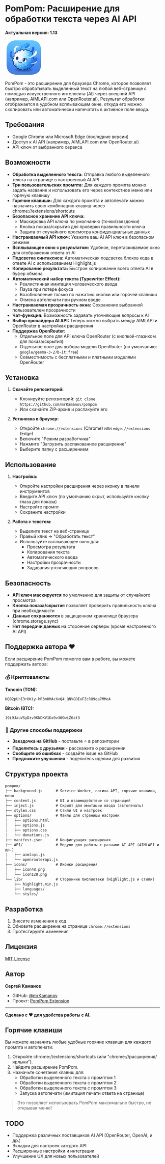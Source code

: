 # PomPom: Расширение для обработки текста через AI API

**Актуальная версия: 1.13**

![Логотип PomPom](icons/icon128.png)

PomPom - это расширение для браузера Chrome, которое позволяет быстро обрабатывать выделенный текст на любой веб-странице с помощью искусственного интеллекта (AI) через внешний API (например, AIMLAPI.com или OpenRouter.ai). Результат обработки отображается в удобном всплывающем окне, откуда его можно скопировать или автоматически напечатать в активное поле ввода.

## Требования

* Google Chrome или Microsoft Edge (последние версии)
* Доступ к AI API (например, AIMLAPI.com или OpenRouter.ai)
* API ключ от выбранного сервиса

## Возможности

* **Обработка выделенного текста:** Отправка любого выделенного текста на странице в настроенный AI API
* **Три пользовательских промпта:** Для каждого промпта можно задать название и использовать его через контекстное меню или горячую клавишу
* **Горячие клавиши:** Для каждого промпта и автопечати можно назначить свою комбинацию клавиш через chrome://extensions/shortcuts
* **Безопасное хранение API ключа:** 
  * Маскировка API ключа по умолчанию (точки/звездочки)
  * Кнопка показа/скрытия для проверки правильности ключа
  * Защита от случайного просмотра конфиденциальных данных
* **Настраиваемый API ключ:** Укажите ваш AI API ключ в безопасном режиме
* **Всплывающее окно с результатом:** Удобное, перетаскиваемое окно для отображения ответа от AI
* **Подсветка синтаксиса:** Автоматическая подсветка блоков кода в ответе AI с использованием Highlight.js
* **Копирование результата:** Быстрое копирование всего ответа AI в буфер обмена
* **Автоматический набор текста (Typewriter Effect):** 
  * Реалистичная имитация человеческого ввода
  * Пауза при потере фокуса
  * Возобновление только по нажатию кнопки или горячей клавиши
  * Отмена автопечати при ручном вводе
* **Настраиваемая прозрачность окна:** Сохранение выбранной пользователем прозрачности
* **Чат-функция:** Возможность задавать уточняющие вопросы к AI
* **Выбор провайдера AI API:** Теперь можно выбрать между AIMLAPI и OpenRouter в настройках расширения
* **Поддержка OpenRouter:**
  * Отдельное поле для API ключа OpenRouter (с кнопкой-глазиком для показа/скрытия)
  * Отдельное поле для выбора модели OpenRouter (по умолчанию: `google/gemma-3-27b-it:free`)
  * Совместимость с бесплатными и платными моделями OpenRouter

## Установка

1. **Скачайте репозиторий:**
   * Клонируйте репозиторий: `git clone https://github.com/mrKamanov/pompom`
   * Или скачайте ZIP-архив и распакуйте его

2. **Установка в браузер:**
   * Откройте `chrome://extensions` (Chrome) или `edge://extensions` (Edge)
   * Включите "Режим разработчика"
   * Нажмите "Загрузить распакованное расширение"
   * Выберите папку с расширением

## Использование

1. **Настройка:**
   * Откройте настройки расширения через иконку в панели инструментов
   * Введите API ключ (по умолчанию скрыт, используйте кнопку глаза для показа)
   * Настройте промпт
   * Сохраните настройки

2. **Работа с текстом:**
   * Выделите текст на веб-странице
   * Правый клик → "Обработать текст"
   * Используйте всплывающее окно для:
     * Просмотра результата
     * Копирования текста
     * Автоматического ввода
     * Настройки прозрачности
     * Задавания уточняющих вопросов

## Безопасность

* **API ключ маскируется** по умолчанию для защиты от случайного просмотра
* **Кнопка показа/скрытия** позволяет проверить правильность ключа при необходимости
* **Данные сохраняются** в защищенном хранилище браузера (chrome.storage.sync)
* **Нет передачи данных** на сторонние серверы (кроме настроенного AI API)

## Поддержка автора ❤️

Если расширение PomPom помогло вам в работе, вы можете поддержать автора:

### 💰 Криптовалюты

**Toncoin (TON):**
```
UQB2pUhI3rUKiy-hR3mHMAcXvQ4_QNVGDEuFZcRU9qa7MMeA
```

**Bitcoin (BTC):**
```
19i9JauVSyDzv9KNDKV1Da9v36GwiZ6at3
```

### 🌟 Другие способы поддержки

* **Звездочка на GitHub** - поставьте ⭐ в репозитории
* **Поделитесь с друзьями** - расскажите о расширении
* **Сообщите об ошибках** - создайте issue на GitHub
* **Предложите улучшения** - поделитесь идеями для развития

## Структура проекта

```
pompom/
├── background.js      # Service Worker, логика API, горячие клавиши, меню
├── content.js         # UI и взаимодействие со страницей
├── inject.js          # Скрипт для имитации ввода (автопечать)
├── styles.css         # Стили UI и настроек
├── options/           # Файлы для страницы настроек
│   ├── options.html
│   ├── options.js
│   ├── options.css
│   └── donations.js
├── manifest.json      # Конфигурация расширения
├── API/               # Модули для работы с разными AI API (AIMLAPI и др.)
│   ├── aimlapi.js
│   └── openrouterapi.js
├── icons/             # Иконки расширения
│   ├── icon48.png
│   └── icon128.png
└── lib/               # Сторонние библиотеки (Highlight.js и стили)
    ├── highlight.min.js
    ├── languages/
    └── styles/
```

## Разработка

1. Внесите изменения в код
2. Обновите расширение на странице `chrome://extensions`
3. Протестируйте изменения

## Лицензия

[MIT License](LICENSE)

## Автор

**Сергей Каманов**

- GitHub: [@mrKamanov](https://github.com/mrKamanov)
- Проект: [PomPom Extension](https://github.com/mrKamanov/pompom)

---
**Сделано с ❤️ для удобства работы с AI.**

## Горячие клавиши

Вы можете назначить любые удобные горячие клавиши для каждого промпта и автопечати:

1. Откройте chrome://extensions/shortcuts (или "chrome://расширения/ярлыки").
2. Найдите расширение PomPom.
3. Назначьте сочетания клавиш для:
   - Обработки выделенного текста с промптом 1
   - Обработки выделенного текста с промптом 2
   - Обработки выделенного текста с промптом 3
   - Запуска автопечати (имитация печати ответа на странице)

> Это позволяет использовать PomPom максимально быстро, не открывая меню!

## TODO

- Поддержка различных поставщиков AI API (OpenRouter, OpenAI, и др.)
- Вкладки для настроек каждого API
- Расширенные настройки и интеграции
- Улучшение UX для новых пользователей